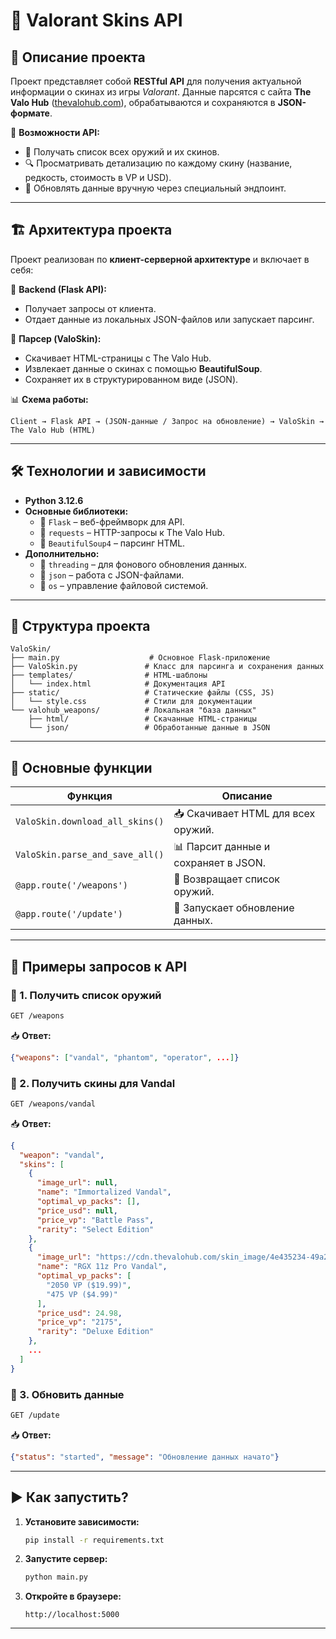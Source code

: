 # 🎯 Valorant Skins API

## 📌 Описание проекта
Проект представляет собой **RESTful API** для получения актуальной информации о скинах из игры *Valorant*. Данные парсятся с сайта **The Valo Hub** ([thevalohub.com](https://www.thevalohub.com)), обрабатываются и сохраняются в **JSON-формате**. 

🔹 **Возможности API:**
- 📜 Получать список всех оружий и их скинов.
- 🔍 Просматривать детализацию по каждому скину (название, редкость, стоимость в VP и USD).
- 🔄 Обновлять данные вручную через специальный эндпоинт.

---

## 🏗️ Архитектура проекта
Проект реализован по **клиент-серверной архитектуре** и включает в себя:

🔹 **Backend (Flask API):**
- Получает запросы от клиента.
- Отдает данные из локальных JSON-файлов или запускает парсинг.

🔹 **Парсер (ValoSkin):**
- Скачивает HTML-страницы с The Valo Hub.
- Извлекает данные о скинах с помощью **BeautifulSoup**.
- Сохраняет их в структурированном виде (JSON).

📊 **Схема работы:**
```
Client → Flask API → (JSON-данные / Запрос на обновление) → ValoSkin → The Valo Hub (HTML)
```

---

## 🛠️ Технологии и зависимости
- **Python 3.12.6**
- **Основные библиотеки:**
  - 🚀 `Flask` – веб-фреймворк для API.
  - 🔗 `requests` – HTTP-запросы к The Valo Hub.
  - 📜 `BeautifulSoup4` – парсинг HTML.
- **Дополнительно:**
  - 🔄 `threading` – для фонового обновления данных.
  - 📂 `json` – работа с JSON-файлами.
  - 📁 `os` – управление файловой системой.

---

## 📂 Структура проекта
```
ValoSkin/
├── main.py                    # Основное Flask-приложение
├── ValoSkin.py               # Класс для парсинга и сохранения данных
├── templates/                # HTML-шаблоны
│   └── index.html            # Документация API
├── static/                   # Статические файлы (CSS, JS)
│   └── style.css             # Стили для документации
└── valohub_weapons/          # Локальная "база данных"
    ├── html/                 # Скачанные HTML-страницы
    └── json/                 # Обработанные данные в JSON
```

---

## 🚀 Основные функции
| Функция | Описание |
|---------|----------|
| `ValoSkin.download_all_skins()` | 📥 Скачивает HTML для всех оружий. |
| `ValoSkin.parse_and_save_all()` | 📊 Парсит данные и сохраняет в JSON. |
| `@app.route('/weapons')` | 🔫 Возвращает список оружий. |
| `@app.route('/update')` | 🔄 Запускает обновление данных. |

---

## 📡 Примеры запросов к API
### 🔫 1. Получить список оружий
```bash
GET /weapons
```
📥 **Ответ:**
```json
{"weapons": ["vandal", "phantom", "operator", ...]}
```

### 🎨 2. Получить скины для Vandal
```bash
GET /weapons/vandal
```
📥 **Ответ:**
```json
{
  "weapon": "vandal",
  "skins": [
    {
      "image_url": null,
      "name": "Immortalized Vandal",
      "optimal_vp_packs": [],
      "price_usd": null,
      "price_vp": "Battle Pass",
      "rarity": "Select Edition"
    },
    {
      "image_url": "https://cdn.thevalohub.com/skin_image/4e435234-49a2-1444-4640-908692c855b8.webp",
      "name": "RGX 11z Pro Vandal",
      "optimal_vp_packs": [
        "2050 VP ($19.99)",
        "475 VP ($4.99)"
      ],
      "price_usd": 24.98,
      "price_vp": "2175",
      "rarity": "Deluxe Edition"
    },
    ...
  ]
}
```

### 🔄 3. Обновить данные
```bash
GET /update
```
📥 **Ответ:**
```json
{"status": "started", "message": "Обновление данных начато"}
```

---

## ▶️ Как запустить?
1. **Установите зависимости:**
   ```bash
   pip install -r requirements.txt
   ```
2. **Запустите сервер:**
   ```bash
   python main.py
   ```
3. **Откройте в браузере:**
   ```
   http://localhost:5000
   ```

---